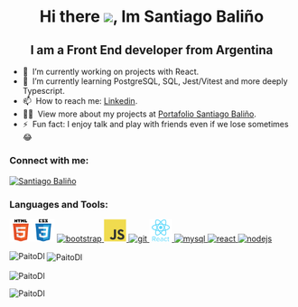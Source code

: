 <h1 align='center'>Hi there <a href="https://www.gautamkrishnar.com/"><img src="https://media.giphy.com/media/hvRJCLFzcasrR4ia7z/giphy.gif" width="5%"></a>, Im Santiago Baliño</h1>
<h2 align='center'>I am a Front End developer from Argentina</h2>

- 🔭 &nbsp;I’m currently working on projects with React.
- 🌱 &nbsp;I’m currently learning PostgreSQL, SQL, Jest/Vitest and more deeply Typescript.
- 📫 &nbsp;How to reach me: [Linkedin](https://twitter.com/gautamkrishnar).
- 👨‍💻 &nbsp;View more about my projects at [Portafolio Santiago Baliño](https://portfolio-santiagobalino.vercel.app/).
- ⚡ &nbsp;Fun fact: I enjoy talk and play with friends even if we lose sometimes 😂

<h3 align="left">Connect with me:</h3>
<p align="left">
<a href="https://www.linkedin.com/in/santiago-bali%C3%B1o/" target="blank"><img align="center" src="https://raw.githubusercontent.com/rahuldkjain/github-profile-readme-generator/master/src/images/icons/Social/linked-in-alt.svg" alt="Santiago Baliño" height="30" width="40" /></a>
</p>

<h3 align="left">Languages and Tools:</h3>
<p align="left"> 

<a href="https://www.w3.org/html/" target="_blank" rel="noreferrer"> <img src="https://raw.githubusercontent.com/devicons/devicon/master/icons/html5/html5-original-wordmark.svg" alt="html5" width="40" height="40"/></a><a href="https://developer.mozilla.org/es/docs/Web/CSS" target="_blank" rel="noreferrer"><img src="https://raw.githubusercontent.com/devicons/devicon/master/icons/css3/css3-original-wordmark.svg" alt="css3" width="40" height="40"/></a>
<a href="https://chakra-ui.com/" target="_blank" rel="noreferrer"><img src="https://avatars.githubusercontent.com/u/54212428?s=200&v=4" alt="bootstrap" width="40" height="40"/></a><a href="https://developer.mozilla.org/en-US/docs/Web/JavaScript" target="_blank" rel="noreferrer"> <img src="https://raw.githubusercontent.com/devicons/devicon/master/icons/javascript/javascript-original.svg" alt="javascript" width="40" height="40"/> </a><a href="https://git-scm.com/" target="_blank" rel="noreferrer"> <img src="https://www.vectorlogo.zone/logos/git-scm/git-scm-icon.svg" alt="git" width="40" height="40"/></a><a href="https://reactjs.org/" target="_blank" rel="noreferrer"> <img src="https://raw.githubusercontent.com/devicons/devicon/master/icons/react/react-original-wordmark.svg" alt="react" width="40" height="40"/></a><a href="https://www.typescriptlang.org/" target="_blank" rel="noreferrer"> <img src="https://upload.wikimedia.org/wikipedia/commons/thumb/4/4c/Typescript_logo_2020.svg/512px-Typescript_logo_2020.svg.png?20221110153201" alt="mysql" width="40" height="40"/></a><a href="https://redux.js.org/" target="_blank" rel="noreferrer"> <img src="https://skillicons.dev/icons?i=redux" alt="react" width="40" height="40"/></a><a href="https://firebase.google.com/" target="_blank" rel="noreferrer"> <img src="https://seeklogo.com/images/F/firebase-logo-402F407EE0-seeklogo.com.png" alt="nodejs" width="40" height="40"/></a> 

<p><img align="left" src="https://github-readme-stats.vercel.app/api/top-langs?username=Luvwen&show_icons=true&locale=en&layout=compact" alt="PaitoDl" /></p>

<p>&nbsp;<img align="center" src="https://github-readme-stats.vercel.app/api?username=Luvwen&show_icons=true&locale=en" alt="PaitoDl" /></p>

<p><img align="center" src="https://github-readme-streak-stats.herokuapp.com/?user=Luvwen&" alt="PaitoDl" /></p>

<p align="left"> <img src="https://komarev.com/ghpvc/?username=Luvwen&label=Profile%20views&color=0e75b6&style=flat" alt="PaitoDl" /> </p>
